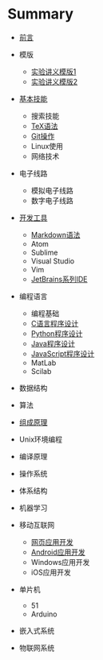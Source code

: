 # Summary

* [前言](README.md)
* 模版
  * [实验讲义模版1](lab_handout_template1.md)
  * [实验讲义模版2](labhandout_template2.md)

* [基本技能](common/skills/README.md)
  * 搜索技能 
  * [TeX语法](common/dev-tools/tex/README.md)
  * [Git操作](common/dev-tools/git/README.md)
  * Linux使用
  * 网络技术
* 电子线路
  * 模拟电子线路
  * 数字电子线路
* [开发工具](common/dev-tools/README.md)
  * [Markdown语法](common/dev-tools/markdown/README.md)
  * Atom
  * Sublime
  * Visual Studio
  * Vim
  * [JetBrains系列IDE](common/dev-tools/jetbrains/README.md)
* 编程语言
   * 编程基础
   * [C语言程序设计](common/lang-c/README.md)
   * [Python程序设计](common/lang-python/README.md)
   * [Java程序设计](common/lang-java/README.md)
   * [JavaScript程序设计](common/lang-js/README.md)
   * MatLab
   * Scilab
* 数据结构
* 算法
* [组成原理](cs/zuchen/README.md)
* Unix环境编程
* 编译原理
* 操作系统
* 体系结构
* 机器学习
* 移动互联网
   * [网页应用开发](iot/webapp/README.md)
   * [Android应用开发](iot/android/README.md)
   * Windows应用开发
   * iOS应用开发
* 单片机
   * 51
   * Arduino
* 嵌入式系统
* 物联网系统

